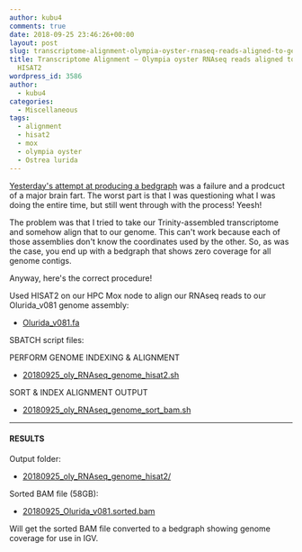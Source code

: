 ```yaml
---
author: kubu4
comments: true
date: 2018-09-25 23:46:26+00:00
layout: post
slug: transcriptome-alignment-olympia-oyster-rnaseq-reads-aligned-to-genome-with-hisat2
title: Transcriptome Alignment – Olympia oyster RNAseq reads aligned to genome with
  HISAT2
wordpress_id: 3586
author:
  - kubu4
categories:
  - Miscellaneous
tags:
  - alignment
  - hisat2
  - mox
  - olympia oyster
  - Ostrea lurida
---
```


[Yesterday's attempt at producing a bedgraph](https://robertslab.github.io/sams-notebook/2018-09-24-bedgraph-olympia-oyster-transcriptome-fail.html) was a failure and a prodcuct of a major brain fart. The worst part is that I was questioning what I was doing the entire time, but still went through with the process! Yeesh!

The problem was that I tried to take our Trinity-assembled transcriptome and somehow align that to our genome. This can't work because each of those assemblies don't know the coordinates used by the other. So, as was the case, you end up with a bedgraph that shows zero coverage for all genome contigs.

Anyway, here's the correct procedure!

Used HISAT2 on our HPC Mox node to align our RNAseq reads to our Olurida_v081 genome assembly:





  * [Olurida_v081.fa](https://owl.fish.washington.edu/halfshell/genomic-databank/Olurida_v081.fa)



SBATCH script files:

PERFORM GENOME INDEXING & ALIGNMENT
- [20180925_oly_RNAseq_genome_hisat2.sh](https://owl.fish.washington.edu/Athaliana/20180925_oly_RNAseq_genome_hisat2/20180925_oly_RNAseq_genome_hisat2.sh)

SORT & INDEX ALIGNMENT OUTPUT
- [20180925_oly_RNAseq_genome_sort_bam.sh](20180925_oly_RNAseq_genome_hisat2.sh)



* * *





#### RESULTS



Output folder:





  * [20180925_oly_RNAseq_genome_hisat2/](https://owl.fish.washington.edu/Athaliana/20180925_oly_RNAseq_genome_hisat2/)



Sorted BAM file (58GB):



  * [20180925_Olurida_v081.sorted.bam](https://owl.fish.washington.edu/Athaliana/20180925_oly_RNAseq_genome_hisat2/20180925_Olurida_v081.sorted.bam)



Will get the sorted BAM file converted to a bedgraph showing genome coverage for use in IGV.
